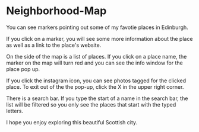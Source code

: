 # Neighborhood-Map

You can see markers pointing out some of my favotie places in Edinburgh.

If you click on a marker, you will see some more information about the place as well as a link to the place's website.

On the side of the map is a list of places. If you click on a place name, the marker on the map will turn red and you 
can see the info window for the place pop up. 

If you click the instagram icon, you can see photos tagged for the clicked place. To exit out of the the pop-up, click the X 
in the upper right corner.

There is a search bar. If you type the start of a name in the search bar, the list will be filtered so you only see
the places that start with the typed letters.

I hope you enjoy exploring this beautiful Scottish city.
